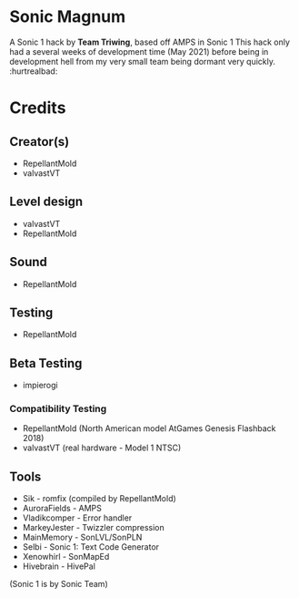 # Sonic Magnum
A Sonic 1 hack by **Team Triwing**, based off AMPS in Sonic 1
This hack only had a several weeks of development time (May 2021) before being in development hell from my very small team being dormant very quickly. :hurtrealbad:

Credits
======
Creator(s)
------
* RepellantMold
* valvastVT

Level design
------
* valvastVT
* RepellantMold

Sound
------
* RepellantMold

Testing
------
* RepellantMold

Beta Testing
------
* impierogi

### Compatibility Testing
* RepellantMold (North American model AtGames Genesis Flashback 2018)
* valvastVT (real hardware - Model 1 NTSC)

## Tools
* Sik - romfix (compiled by RepellantMold)
* AuroraFields - AMPS
* Vladikcomper - Error handler
* MarkeyJester - Twizzler compression
* MainMemory - SonLVL/SonPLN
* Selbi - Sonic 1: Text Code Generator
* Xenowhirl - SonMapEd
* Hivebrain - HivePal

(Sonic 1 is by Sonic Team)
